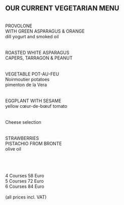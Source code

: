 ## OUR CURRENT VEGETARIAN MENU

<br>
PROVOLONE <br>
WITH GREEN ASPARAGUS & ORANGE <br>
dill yogurt and smoked oil <br>
<br>
<br>
ROASTED WHITE ASPARAGUS<br>
CAPERS, TARRAGON & PEANUT<br> 
<br>
<br>
VEGETABLE POT-AU-FEU<br>
Noirmoutier potatoes<br>
pimenton de la Vera<br>
<br>
<br>
EGGPLANT WITH SESAME<br>
yellow cœur-de-bœuf tomato<br>

<br>
<br>
Cheese selection<br>
<br>
<br>
STRAWBERRIES<br>
PISTACHIO FROM BRONTE<br>
olive oil<br>


<br>
<br>
<br>
<br>
4 Courses 58 Euro<br>   
5 Courses 72 Euro<br>
6 Courses 84 Euro<br>

<br>
(all prices incl. VAT)
